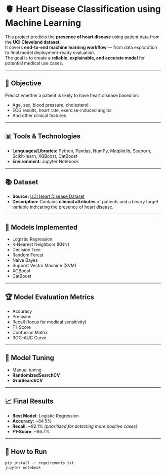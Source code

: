# 🫀 Heart Disease Classification using Machine Learning

This project predicts the **presence of heart disease** using patient data from the **UCI Cleveland dataset**.  
It covers **end-to-end machine learning workflow** — from data exploration to final model deployment-ready evaluation.  
The goal is to create a **reliable, explainable, and accurate model** for potential medical use cases.

---

## 🎯 Objective
Predict whether a patient is likely to have heart disease based on:
- Age, sex, blood pressure, cholesterol
- ECG results, heart rate, exercise-induced angina
- And other clinical features

---

## 📊 Tools & Technologies
- **Languages/Libraries:** Python, Pandas, NumPy, Matplotlib, Seaborn, Scikit-learn, XGBoost, CatBoost  
- **Environment:** Jupyter Notebook

---

## 📚 Dataset
- **Source:** [UCI Heart Disease Dataset](https://archive.ics.uci.edu/ml/datasets/heart+Disease)
- **Description:** Contains **clinical attributes** of patients and a binary target variable indicating the presence of heart disease.

---

## 🧠 Models Implemented
- Logistic Regression  
- K-Nearest Neighbors (KNN)  
- Decision Tree  
- Random Forest  
- Naive Bayes  
- Support Vector Machine (SVM)  
- XGBoost  
- CatBoost  

---

## 🏆 Model Evaluation Metrics
- Accuracy  
- Precision  
- Recall (focus for medical sensitivity)  
- F1-Score  
- Confusion Matrix  
- ROC-AUC Curve  

---

## 🔧 Model Tuning
- Manual tuning
- **RandomizedSearchCV**
- **GridSearchCV**

---

## 📈 Final Results
- **Best Model:** Logistic Regression  
- **Accuracy:** ~84.5%  
- **Recall:** ~92.1% *(prioritized for detecting more positive cases)*  
- **F1-Score:** ~86.7%

---



## 🚀 How to Run
```bash
pip install -r requirements.txt
jupyter notebook
